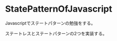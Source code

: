 StatePatternOfJavascript
========================

Javascriptでステートパターンの勉強をする。

ステートレスとステートパターンの2つを実装する。


